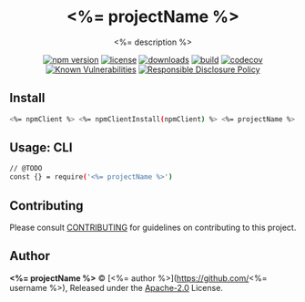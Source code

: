 <!-- markdownlint-disable -->

<p align="center"><h1 align="center">
  <%= projectName %>
</h1>

<p align="center">
  <%= description %>
</p>

<p align="center">
  <a href="https://www.npmjs.org/package/<%= projectName %>"><img src="https://badgen.net/npm/v/<%= projectName %>" alt="npm version"/></a>
  <a href="https://www.npmjs.org/package/<%= projectName %>"><img src="https://badgen.net/npm/license/<%= projectName %>" alt="license"/></a>
  <a href="https://www.npmjs.org/package/<%= projectName %>"><img src="https://badgen.net/npm/dt/<%= projectName %>" alt="downloads"/></a>
  <a href="https://github.com/<%= username %>/<%= projectName %>/actions?workflow=CI"><img src="https://github.com/<%= username %>/<%= projectName %>/workflows/CI/badge.svg" alt="build"/></a>
  <a href="https://codecov.io/gh/<%= username %>/<%= projectName %>"><img src="https://badgen.net/codecov/c/github/<%= username %>/<%= projectName %>" alt="codecov"/></a>
  <a href="https://snyk.io/test/github/<%= username %>/<%= projectName %>"><img src="https://snyk.io/test/github/<%= username %>/<%= projectName %>/badge.svg" alt="Known Vulnerabilities"/></a>
  <a href="./SECURITY.md"><img src="https://img.shields.io/badge/Security-Responsible%20Disclosure-yellow.svg" alt="Responsible Disclosure Policy" /></a>
</p>

## Install

```sh
<%= npmClient %> <%= npmClientInstall(npmClient) %> <%= projectName %>
```
## Usage: CLI

```bash
// @TODO
const {} = require('<%= projectName %>')
```

## Contributing

Please consult [CONTRIBUTING](./.github/CONTRIBUTING.md) for guidelines on contributing to this project.

## Author

**<%= projectName %>** © [<%= author %>](https://github.com/<%= username %>), Released under the [Apache-2.0](./LICENSE) License.